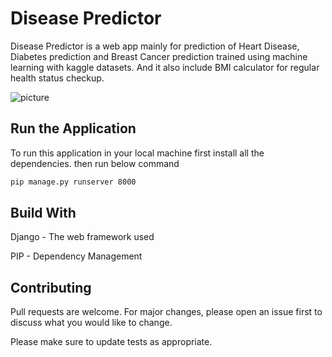 # Disease Predictor 

Disease Predictor is a web app mainly for prediction of Heart Disease, Diabetes prediction and Breast Cancer prediction trained using machine learning with kaggle datasets. And it also include BMI calculator for regular health status checkup.

![picture](https://github.com/hmansoori002/Disease_Predictor_N_bmicheck/tree/master/images/one.png)

## Run the Application

To run this application in your local machine first install all the dependencies.
then run below command 
```bash
pip manage.py runserver 8000
```

## Build With

Django - The web framework used

PIP - Dependency Management 

## Contributing
Pull requests are welcome. For major changes, please open an issue first to discuss what you would like to change.

Please make sure to update tests as appropriate.
